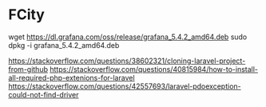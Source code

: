 # FCity

wget https://dl.grafana.com/oss/release/grafana_5.4.2_amd64.deb
sudo dpkg -i grafana_5.4.2_amd64.deb

https://stackoverflow.com/questions/38602321/cloning-laravel-project-from-github
https://stackoverflow.com/questions/40815984/how-to-install-all-required-php-extenions-for-laravel
https://stackoverflow.com/questions/42557693/laravel-pdoexception-could-not-find-driver